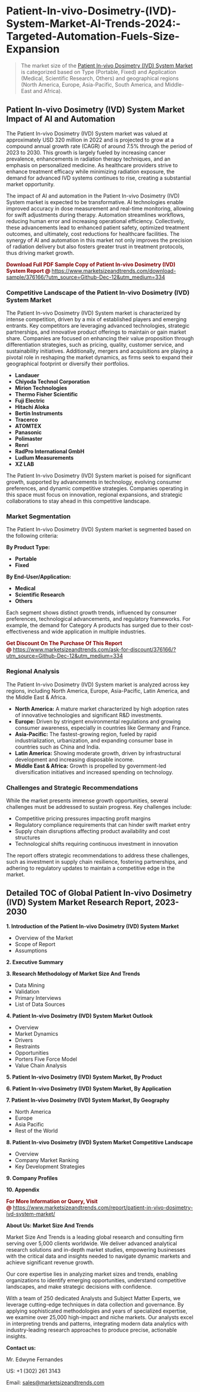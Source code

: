 <H1>Patient-In-vivo-Dosimetry-(IVD)-System-Market-AI-Trends-2024:-Targeted-Automation-Fuels-Size-Expansion</H1><blockquote><p>The market size of the <a href="https://www.marketsizeandtrends.com/download-sample/376166/?utm_source=Github-Dec-12&amp;utm_medium=334" target="_blank">Patient In-vivo Dosimetry (IVD) System Market </a>is categorized based on Type (Portable, Fixed) and Application (Medical, Scientific Research, Others) and geographical regions (North America, Europe, Asia-Pacific, South America, and Middle-East and Africa).</p></blockquote><p><h2>Patient In-vivo Dosimetry (IVD) System Market Impact of AI and Automation</h2><p>The Patient In-vivo Dosimetry (IVD) System market was valued at approximately USD 320 million in 2022 and is projected to grow at a compound annual growth rate (CAGR) of around 7.5% through the period of 2023 to 2030. This growth is largely fueled by increasing cancer prevalence, enhancements in radiation therapy techniques, and an emphasis on personalized medicine. As healthcare providers strive to enhance treatment efficacy while minimizing radiation exposure, the demand for advanced IVD systems continues to rise, creating a substantial market opportunity.</p><p>The impact of AI and automation in the Patient In-vivo Dosimetry (IVD) System market is expected to be transformative. AI technologies enable improved accuracy in dose measurement and real-time monitoring, allowing for swift adjustments during therapy. Automation streamlines workflows, reducing human error and increasing operational efficiency. Collectively, these advancements lead to enhanced patient safety, optimized treatment outcomes, and ultimately, cost reductions for healthcare facilities. The synergy of AI and automation in this market not only improves the precision of radiation delivery but also fosters greater trust in treatment protocols, thus driving market growth.</p></p><p><strong><span style="color: #800000;">Download Full PDF Sample Copy of Patient In-vivo Dosimetry (IVD) System Report @</span>&nbsp;</strong><a href="https://www.marketsizeandtrends.com/download-sample/376166/?utm_source=Github-Dec-12&amp;utm_medium=334">https://www.marketsizeandtrends.com/download-sample/376166/?utm_source=Github-Dec-12&amp;utm_medium=334</a></p><h3>Competitive Landscape of the Patient In-vivo Dosimetry (IVD) System Market</h3><p>The Patient In-vivo Dosimetry (IVD) System market is characterized by intense competition, driven by a mix of established players and emerging entrants. Key competitors are leveraging advanced technologies, strategic partnerships, and innovative product offerings to maintain or gain market share. Companies are focused on enhancing their value proposition through differentiation strategies, such as pricing, quality, customer service, and sustainability initiatives. Additionally, mergers and acquisitions are playing a pivotal role in reshaping the market dynamics, as firms seek to expand their geographical footprint or diversify their portfolios.</p><p><strong><p><ul><li>Landauer </li><li> Chiyoda Technol Corporation </li><li> Mirion Technologies </li><li> Thermo Fisher Scientific </li><li> Fuji Electric </li><li> Hitachi Aloka </li><li> Bertin Instruments </li><li> Tracerco </li><li> ATOMTEX </li><li> Panasonic </li><li> Polimaster </li><li> Renri </li><li> RadPro International GmbH </li><li> Ludlum Measurements </li><li> XZ LAB</p></li></ul></p></strong></p><p>The Patient In-vivo Dosimetry (IVD) System market is poised for significant growth, supported by advancements in technology, evolving consumer preferences, and dynamic competitive strategies. Companies operating in this space must focus on innovation, regional expansions, and strategic collaborations to stay ahead in this competitive landscape.</p><h3>Market Segmentation</h3><p>The Patient In-vivo Dosimetry (IVD) System market is segmented based on the following criteria:</p><p><strong>By Product Type:</strong></p><p><strong><p><ul><li>Portable </li><li> Fixed</p></li></ul></p></strong></p><p><strong>By End-User/Application:</strong></p><p><strong><p><ul><li>Medical </li><li> Scientific Research </li><li> Others</p></li></ul></p></strong></p><p>Each segment shows distinct growth trends, influenced by consumer preferences, technological advancements, and regulatory frameworks. For example, the demand for Category A products has surged due to their cost-effectiveness and wide application in multiple industries.</p><p><strong><span style="color: #800000;">Get Discount On The Purchase Of This Report @&nbsp;</span></strong><a href="https://www.marketsizeandtrends.com/ask-for-discount/376166/?utm_source=Github-Dec-12&amp;utm_medium=334">https://www.marketsizeandtrends.com/ask-for-discount/376166/?utm_source=Github-Dec-12&amp;utm_medium=334</a></p><h3>Regional Analysis</h3><p>The Patient In-vivo Dosimetry (IVD) System market is analyzed across key regions, including North America, Europe, Asia-Pacific, Latin America, and the Middle East &amp; Africa.</p><ul><li><strong>North America:</strong> A mature market characterized by high adoption rates of innovative technologies and significant R&amp;D investments.</li><li><strong>Europe:</strong> Driven by stringent environmental regulations and growing consumer awareness, especially in countries like Germany and France.</li><li><strong>Asia-Pacific:</strong> The fastest-growing region, fueled by rapid industrialization, urbanization, and expanding consumer base in countries such as China and India.</li><li><strong>Latin America:</strong> Showing moderate growth, driven by infrastructural development and increasing disposable income.</li><li><strong>Middle East &amp; Africa:</strong> Growth is propelled by government-led diversification initiatives and increased spending on technology.</li></ul><h3>Challenges and Strategic Recommendations</h3><p>While the market presents immense growth opportunities, several challenges must be addressed to sustain progress. Key challenges include:</p><ul><li>Competitive pricing pressures impacting profit margins</li><li>Regulatory compliance requirements that can hinder swift market entry</li><li>Supply chain disruptions affecting product availability and cost structures</li><li>Technological shifts requiring continuous investment in innovation</li></ul><p>The report offers strategic recommendations to address these challenges, such as investment in supply chain resilience, fostering partnerships, and adhering to regulatory updates to maintain a competitive edge in the market.</p><h2>Detailed TOC of Global Patient In-vivo Dosimetry (IVD) System Market Research Report, 2023-2030</h2><p><strong>1. Introduction of the Patient In-vivo Dosimetry (IVD) System Market</strong></p><ul><li>Overview of the Market</li><li>Scope of Report</li><li>Assumptions&nbsp;</li></ul><p><strong>2. Executive Summary</strong></p><p><strong>3. Research Methodology of <strong>Market Size And Trends</strong></strong></p><ul><li>Data Mining</li><li>Validation</li><li>Primary Interviews</li><li>List of Data Sources&nbsp;</li></ul><p><strong>4. Patient In-vivo Dosimetry (IVD) System Market Outlook</strong></p><ul><li>Overview</li><li>Market Dynamics</li><li>Drivers</li><li>Restraints</li><li>Opportunities</li><li>Porters Five Force Model</li><li>Value Chain Analysis&nbsp;</li></ul><p><strong>5. Patient In-vivo Dosimetry (IVD) System Market, By Product</strong></p><p><strong>6. Patient In-vivo Dosimetry (IVD) System Market, By Application</strong></p><p><strong>7. Patient In-vivo Dosimetry (IVD) System Market, By Geography</strong></p><ul><li>North America</li><li>Europe</li><li>Asia Pacific</li><li>Rest of the World&nbsp;</li></ul><p><strong>8. Patient In-vivo Dosimetry (IVD) System Market Competitive Landscape</strong></p><ul><li>Overview</li><li>Company Market Ranking</li><li>Key Development Strategies&nbsp;</li></ul><p><strong>9. Company Profiles</strong></p><p><strong>10. Appendix</strong></p><p><strong><span style="color: #800000;">For More Information or Query, Visit @&nbsp;</span></strong><a href="https://www.marketsizeandtrends.com/report/patient-in-vivo-dosimetry-ivd-system-market/">https://www.marketsizeandtrends.com/report/patient-in-vivo-dosimetry-ivd-system-market/</a></p><p></p><p><strong>About Us:&nbsp;Market Size And Trends</strong></p><p>Market Size And Trends&nbsp;is a leading global research and consulting firm serving over 5,000 clients worldwide. We deliver advanced analytical research solutions and in-depth market studies, empowering businesses with the critical data and insights needed to navigate dynamic markets and achieve significant revenue growth.</p><p>Our core expertise lies in analyzing market sizes and trends, enabling organizations to identify emerging opportunities, understand competitive landscapes, and make strategic decisions with confidence.</p><p>With a team of 250 dedicated Analysts and Subject Matter Experts, we leverage cutting-edge techniques in data collection and governance. By applying sophisticated methodologies and years of specialized expertise, we examine over 25,000 high-impact and niche markets. Our analysts excel in interpreting trends and patterns, integrating modern data analytics with industry-leading research approaches to produce precise, actionable insights.</p><p><strong>Contact us:</strong></p><p>Mr. Edwyne Fernandes</p><p>US: +1 (302) 261 3143</p><p>Email: <a href="mailto:sales@marketsizeandtrends.com">sales@marketsizeandtrends.com</a>&nbsp;</p>
